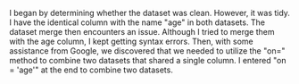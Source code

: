 I began by determining whether the dataset was clean. However, it was tidy. 
I have the identical column with the name "age" in both datasets. 
The dataset merge then encounters an issue. Although I tried to merge them with the age column, 
I kept getting syntax errors. Then, with some assistance from Google, we discovered that we needed to utilize the "on=" method to combine two datasets that shared a single column.
I entered "on = 'age'" at the end to combine two datasets.
